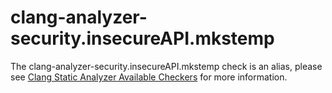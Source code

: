 # clang-analyzer-security.insecureAPI.mkstemp

The clang-analyzer-security.insecureAPI.mkstemp check is an alias,
please see [Clang Static Analyzer Available
Checkers](https://clang.llvm.org/docs/analyzer/checkers.html#security-insecureapi-mkstemp)
for more information.
